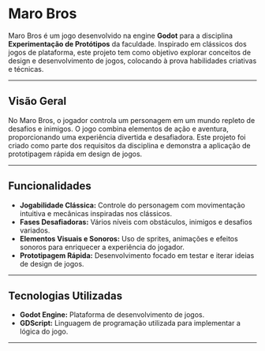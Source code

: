 # Maro Bros

Maro Bros é um jogo desenvolvido na engine **Godot** para a disciplina **Experimentação de Protótipos** da faculdade. Inspirado em clássicos dos jogos de plataforma, este projeto tem como objetivo explorar conceitos de design e desenvolvimento de jogos, colocando à prova habilidades criativas e técnicas.

---

## Visão Geral

No Maro Bros, o jogador controla um personagem em um mundo repleto de desafios e inimigos. O jogo combina elementos de ação e aventura, proporcionando uma experiência divertida e desafiadora. Este projeto foi criado como parte dos requisitos da disciplina e demonstra a aplicação de prototipagem rápida em design de jogos.

---

## Funcionalidades

- **Jogabilidade Clássica:** Controle do personagem com movimentação intuitiva e mecânicas inspiradas nos clássicos.
- **Fases Desafiadoras:** Vários níveis com obstáculos, inimigos e desafios variados.
- **Elementos Visuais e Sonoros:** Uso de sprites, animações e efeitos sonoros para enriquecer a experiência do jogador.
- **Prototipagem Rápida:** Desenvolvimento focado em testar e iterar ideias de design de jogos.

---

## Tecnologias Utilizadas

- **Godot Engine:** Plataforma de desenvolvimento de jogos.
- **GDScript:** Linguagem de programação utilizada para implementar a lógica do jogo.

---
